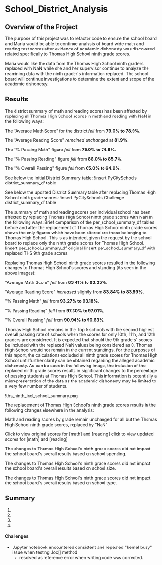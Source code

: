 # School_District_Analysis

## Overview of the Project

The purpose of this project was to refactor code to ensure the school board and Maria would be able to continue analysis of board wide math and reading test scores after evidence of academic dishonesty was discovered related specifically to Thomas High School ninth grade scores.

Maria would like the data from the Thomas High School ninth graders replaced with NaN while she and her supervisor continue to analyze the reamining data with the ninth grader's information replaced. The school board will continue investigations to determine the extent and scope of the academic dishonesty.

## Results
The district summary of math and reading scores has been affected by replacing all Thomas High School scores in math and reading with NaN in the following ways:

The "Average Math Score" for the district *fell* from **79.0% to 78.9%**.

The "Average Reading Score" *remained unchanged* at **81.9%**.

The "% Passing Math" figure *fell* from **75.0% to 74.8%**.

The "% Passing Reading" figure *fell* from **86.0% to 85.7%**.

The "% Overall Passing" figure *fell* from **65.0% to 64.9%**.

See below the initial District Summary table:
!insert PyCitySchools district_summary_df table

See below the updated District Summary table after replacing Thomas High School ninth grade scores:
!insert PyCitySchools_Challenge district_summary_df table

The summary of math and reading scores per individual school has been affected by replacing Thomas High School ninth grade scores with NaN in the following ways:
Brief comparison of the per_school_summary_df tables before and after the replacement of Thomas High School ninth grade scores shows the only figures which have been altered are those belonging to Thomas High School. This is as intended, given the request by the school board to replace only the ninth grade scores for Thomas High School.
!insert per_school_summary_df original
!insert per_school_summary_df with replaced THS 9th grade scores

Replacing Thomas High School ninth grade scores resulted in the following changes to Thomas High School's scores and standing (As seen in the above images):

"Average Math Score" *fell* from **83.41% to 83.35%**.

"Average Reading Score" *increased* slightly from **83.84% to 83.89%**.

"% Passing Math" *fell* from **93.27% to 93.18%**.

"% Passing Reading" *fell* from **97.30% to 97.01%**.

"% Overall Passing" *fell* from **90.94% to 90.63%**.


Thomas High School remains in the Top 5 schools with the second highest overall passing rate of schools when the scores for only 10th, 11th, and 12th graders are considered. It is expected that should the 9th graders' scores be included with the replaced NaN values being considered as 0, Thomas High School would not remain in the current standings. For the purposes of this report, the calculations excluded all ninth grade scores for Thomas High School until further clarity can be obtained regarding the alleged academic dishonesty.
As can be seen in the following image, the inclusion of the replaced ninth grade scores results in significant changes to the percentage of passing students at Thomas High School. This information is potentially a misrepresentation of the data as the academic dishonesty may be limited to a very few number of students.

!ths_ninth_incl_school_summary.png

The replacement of Thomas High School's ninth grade scores results in the following changes elsewhere in the analysis:

Math and reading scores by grade remain unchanged for all but the Thomas High School ninth grade scores, replaced by "NaN"

Click to view original scores for [math] and [reading]
click to view updated scores for [math] and [reading]

The changes to Thomas High School's ninth grade scores did not impact the school board's overall results based on school spending.

The changes to Thomas High School's ninth grade scores did not impact the school board's overall results based on school size.

The changes to Thomas High School's ninth grade scores did not impact the school board's overall results based on school type.



## Summary

1. 
2. 
3. 
4.


#### Challenges
- Jupyter notebook encountered consistent and repeated "kernel busy" issue when testing .loc[] method
	- resolved as reference error when writing code was corrected.
